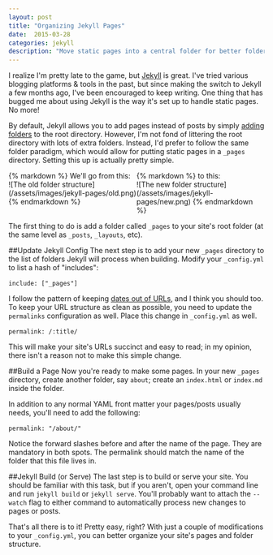 ```yaml
---
layout: post
title: "Organizing Jekyll Pages"
date:  2015-03-28
categories: jekyll
description: "Move static pages into a central folder for better folder structure & organization using Jekyll."
---
```


I realize I'm pretty late to the game, but [Jekyll](http://jekyllrb.com) is great. I've tried various blogging platforms & tools in the past, but since making the switch to Jekyll a few months ago, I've been encouraged to keep writing. One thing that has bugged me about using Jekyll is the way it's set up to handle static pages. No more!

<!--more-->

By default, Jekyll allows you to add pages instead of posts by simply [adding folders](http://jekyllrb.com/docs/pages/) to the root directory. However, I'm not fond of littering the root directory with lots of extra folders. Instead, I'd prefer to follow the same folder paradigm, which would allow for putting static pages in a `_pages` directory. Setting this up is actually pretty simple.

<style type="text/css">
@media screen and (min-width: 50em) {
  .col-wrap {
    display: flex;
  }

  .col-wrap .col {
    flex: 1;
    width: 50%;
  }
}
</style>

<section class="col-wrap">
<div class="col">
{% markdown %}
We'll go from this:<br>
![The old folder structure](/assets/images/jekyll-pages/old.png)
{% endmarkdown %}
</div>

<div class="col">
{% markdown %}
to this:<br>
![The new folder structure](/assets/images/jekyll-pages/new.png)
{% endmarkdown %}
</div>
</section>

The first thing to do is add a folder called `_pages` to your site's root folder (at the same level as `_posts`, `_layouts`, etc).

##Update Jekyll Config
The next step is to add your new `_pages` directory to the list of folders Jekyll will process when building. Modify your `_config.yml` to list a hash of "includes":

```
include: ["_pages"]
```

I follow the pattern of keeping [dates out of URLs](http://mattgemmell.com/permalinks/), and I think you should too. To keep your URL structure as clean as possible, you need to update the `permalinks` configuration as well. Place this change in `_config.yml` as well.

```
permalink: /:title/
```

This will make your site's URLs succinct and easy to read; in my opinion, there isn't a reason not to make this simple change.

##Build a Page
Now you're ready to make some pages. In your new `_pages` directory, create another folder, say `about`; create an `index.html` or `index.md` inside the folder.

In addition to any normal YAML front matter your pages/posts usually needs, you'll need to add the following:

```
permalink: "/about/"
```

Notice the forward slashes before and after the name of the page. They are mandatory in both spots. The permalink should match the name of the folder that this file lives in.

##Jekyll Build (or Serve)
The last step is to build or serve your site. You should be familiar with this task, but if you aren't, open your command line and run `jekyll build` or `jekyll serve`. You'll probably want to attach the `--watch` flag to either command to automatically process new changes to pages or posts.

That's all there is to it! Pretty easy, right? With just a couple of modifications to your `_config.yml`, you can better organize your site's pages and folder structure.
